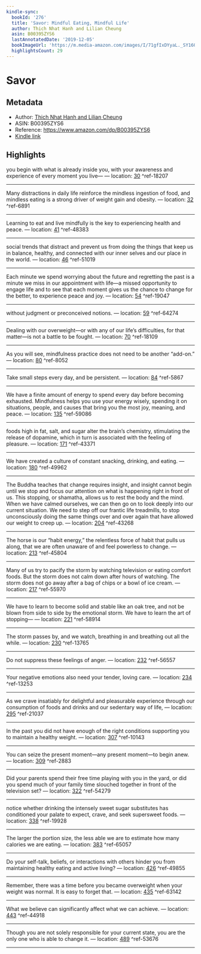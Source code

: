 ```yaml
---
kindle-sync:
  bookId: '276'
  title: 'Savor: Mindful Eating, Mindful Life'
  author: Thich Nhat Hanh and Lilian Cheung
  asin: B00395ZYS6
  lastAnnotatedDate: '2019-12-05'
  bookImageUrl: 'https://m.media-amazon.com/images/I/71gfIxDYyaL._SY160.jpg'
  highlightsCount: 29
---
```

# Savor
## Metadata
* Author: [Thich Nhat Hanh and Lilian Cheung](https://www.amazon.comundefined)
* ASIN: B00395ZYS6
* Reference: https://www.amazon.com/dp/B00395ZYS6
* [Kindle link](kindle://book?action=open&asin=B00395ZYS6)

## Highlights
you begin with what is already inside you, with your awareness and experience of every moment you live— — location: [30](kindle://book?action=open&asin=B00395ZYS6&location=30) ^ref-18207

---
Many distractions in daily life reinforce the mindless ingestion of food, and mindless eating is a strong driver of weight gain and obesity. — location: [32](kindle://book?action=open&asin=B00395ZYS6&location=32) ^ref-6891

---
Learning to eat and live mindfully is the key to experiencing health and peace. — location: [41](kindle://book?action=open&asin=B00395ZYS6&location=41) ^ref-48383

---
social trends that distract and prevent us from doing the things that keep us in balance, healthy, and connected with our inner selves and our place in the world. — location: [46](kindle://book?action=open&asin=B00395ZYS6&location=46) ^ref-51019

---
Each minute we spend worrying about the future and regretting the past is a minute we miss in our appointment with life—a missed opportunity to engage life and to see that each moment gives us the chance to change for the better, to experience peace and joy. — location: [54](kindle://book?action=open&asin=B00395ZYS6&location=54) ^ref-19047

---
without judgment or preconceived notions. — location: [59](kindle://book?action=open&asin=B00395ZYS6&location=59) ^ref-64274

---
Dealing with our overweight—or with any of our life’s difficulties, for that matter—is not a battle to be fought. — location: [70](kindle://book?action=open&asin=B00395ZYS6&location=70) ^ref-18109

---
As you will see, mindfulness practice does not need to be another “add-on.” — location: [80](kindle://book?action=open&asin=B00395ZYS6&location=80) ^ref-8052

---
Take small steps every day, and be persistent. — location: [84](kindle://book?action=open&asin=B00395ZYS6&location=84) ^ref-5867

---
We have a finite amount of energy to spend every day before becoming exhausted. Mindfulness helps you use your energy wisely, spending it on situations, people, and causes that bring you the most joy, meaning, and peace. — location: [135](kindle://book?action=open&asin=B00395ZYS6&location=135) ^ref-59086

---
foods high in fat, salt, and sugar alter the brain’s chemistry, stimulating the release of dopamine, which in turn is associated with the feeling of pleasure. — location: [171](kindle://book?action=open&asin=B00395ZYS6&location=171) ^ref-43371

---
We have created a culture of constant snacking, drinking, and eating. — location: [180](kindle://book?action=open&asin=B00395ZYS6&location=180) ^ref-49962

---
The Buddha teaches that change requires insight, and insight cannot begin until we stop and focus our attention on what is happening right in front of us. This stopping, or shamatha, allows us to rest the body and the mind. When we have calmed ourselves, we can then go on to look deeply into our current situation. We need to step off our frantic life treadmills, to stop unconsciously doing the same things over and over again that have allowed our weight to creep up. — location: [204](kindle://book?action=open&asin=B00395ZYS6&location=204) ^ref-43268

---
The horse is our “habit energy,” the relentless force of habit that pulls us along, that we are often unaware of and feel powerless to change. — location: [213](kindle://book?action=open&asin=B00395ZYS6&location=213) ^ref-45804

---
Many of us try to pacify the storm by watching television or eating comfort foods. But the storm does not calm down after hours of watching. The storm does not go away after a bag of chips or a bowl of ice cream. — location: [217](kindle://book?action=open&asin=B00395ZYS6&location=217) ^ref-55970

---
We have to learn to become solid and stable like an oak tree, and not be blown from side to side by the emotional storm. We have to learn the art of stopping— — location: [221](kindle://book?action=open&asin=B00395ZYS6&location=221) ^ref-58914

---
The storm passes by, and we watch, breathing in and breathing out all the while. — location: [230](kindle://book?action=open&asin=B00395ZYS6&location=230) ^ref-13765

---
Do not suppress these feelings of anger. — location: [232](kindle://book?action=open&asin=B00395ZYS6&location=232) ^ref-56557

---
Your negative emotions also need your tender, loving care. — location: [234](kindle://book?action=open&asin=B00395ZYS6&location=234) ^ref-13253

---
As we crave insatiably for delightful and pleasurable experience through our consumption of foods and drinks and our sedentary way of life, — location: [295](kindle://book?action=open&asin=B00395ZYS6&location=295) ^ref-21037

---
In the past you did not have enough of the right conditions supporting you to maintain a healthy weight. — location: [307](kindle://book?action=open&asin=B00395ZYS6&location=307) ^ref-10143

---
You can seize the present moment—any present moment—to begin anew. — location: [309](kindle://book?action=open&asin=B00395ZYS6&location=309) ^ref-2883

---
Did your parents spend their free time playing with you in the yard, or did you spend much of your family time slouched together in front of the television set? — location: [322](kindle://book?action=open&asin=B00395ZYS6&location=322) ^ref-54279

---
notice whether drinking the intensely sweet sugar substitutes has conditioned your palate to expect, crave, and seek supersweet foods. — location: [338](kindle://book?action=open&asin=B00395ZYS6&location=338) ^ref-19928

---
The larger the portion size, the less able we are to estimate how many calories we are eating. — location: [383](kindle://book?action=open&asin=B00395ZYS6&location=383) ^ref-65057

---
Do your self-talk, beliefs, or interactions with others hinder you from maintaining healthy eating and active living? — location: [426](kindle://book?action=open&asin=B00395ZYS6&location=426) ^ref-49855

---
Remember, there was a time before you became overweight when your weight was normal. It is easy to forget that. — location: [435](kindle://book?action=open&asin=B00395ZYS6&location=435) ^ref-63142

---
What we believe can significantly affect what we can achieve. — location: [443](kindle://book?action=open&asin=B00395ZYS6&location=443) ^ref-44918

---
Though you are not solely responsible for your current state, you are the only one who is able to change it. — location: [489](kindle://book?action=open&asin=B00395ZYS6&location=489) ^ref-53676

---
